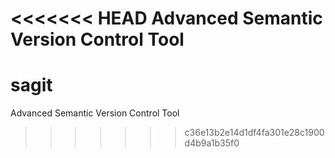 <<<<<<< HEAD
Advanced Semantic Version Control Tool
=======
# sagit
Advanced Semantic Version Control Tool
>>>>>>> c36e13b2e14d1df4fa301e28c1900d4b9a1b35f0
